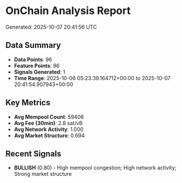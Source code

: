 # OnChain Analysis Report
Generated: 2025-10-07 20:41:56 UTC

## Data Summary
- **Data Points**: 96
- **Feature Points**: 96
- **Signals Generated**: 1
- **Time Range**: 2025-10-06 05:23:39.164712+00:00 to 2025-10-07 20:41:54.907943+00:00

## Key Metrics
- **Avg Mempool Count**: 59406
- **Avg Fee (30min)**: 2.8 sat/vB
- **Avg Network Activity**: 1.000
- **Avg Market Structure**: 0.694

## Recent Signals
- **BULLISH** (0.80) - High mempool congestion; High network activity; Strong market structure
